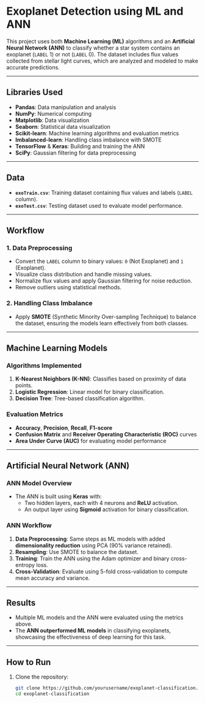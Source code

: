# Exoplanet Detection using ML and ANN

This project uses both **Machine Learning (ML)** algorithms and an **Artificial Neural Network (ANN)** to classify whether a star system contains an exoplanet (`LABEL` 1) or not (`LABEL` 0). The dataset includes flux values collected from stellar light curves, which are analyzed and modeled to make accurate predictions.

---

## Libraries Used

- **Pandas**: Data manipulation and analysis  
- **NumPy**: Numerical computing  
- **Matplotlib**: Data visualization  
- **Seaborn**: Statistical data visualization  
- **Scikit-learn**: Machine learning algorithms and evaluation metrics  
- **Imbalanced-learn**: Handling class imbalance with SMOTE  
- **TensorFlow** & **Keras**: Building and training the ANN  
- **SciPy**: Gaussian filtering for data preprocessing  

---

## Data

- **`exoTrain.csv`**: Training dataset containing flux values and labels (`LABEL` column).  
- **`exoTest.csv`**: Testing dataset used to evaluate model performance.

---

## Workflow

### 1. Data Preprocessing
- Convert the `LABEL` column to binary values: `0` (Not Exoplanet) and `1` (Exoplanet).  
- Visualize class distribution and handle missing values.  
- Normalize flux values and apply Gaussian filtering for noise reduction.  
- Remove outliers using statistical methods.  

### 2. Handling Class Imbalance
- Apply **SMOTE** (Synthetic Minority Over-sampling Technique) to balance the dataset, ensuring the models learn effectively from both classes.

---

## Machine Learning Models

### Algorithms Implemented
1. **K-Nearest Neighbors (K-NN)**: Classifies based on proximity of data points.  
2. **Logistic Regression**: Linear model for binary classification.  
3. **Decision Tree**: Tree-based classification algorithm.

### Evaluation Metrics
- **Accuracy**, **Precision**, **Recall**, **F1-score**  
- **Confusion Matrix** and **Receiver Operating Characteristic (ROC)** curves  
- **Area Under Curve (AUC)** for evaluating model performance  

---

## Artificial Neural Network (ANN)

### ANN Model Overview
- The ANN is built using **Keras** with:  
  - Two hidden layers, each with 4 neurons and **ReLU** activation.  
  - An output layer using **Sigmoid** activation for binary classification.  

### ANN Workflow
1. **Data Preprocessing**: Same steps as ML models with added **dimensionality reduction** using PCA (90% variance retained).  
2. **Resampling**: Use SMOTE to balance the dataset.  
3. **Training**: Train the ANN using the Adam optimizer and binary cross-entropy loss.  
4. **Cross-Validation**: Evaluate using 5-fold cross-validation to compute mean accuracy and variance.

---

## Results

- Multiple ML models and the ANN were evaluated using the metrics above.  
- The **ANN outperformed ML models** in classifying exoplanets, showcasing the effectiveness of deep learning for this task.  

---

## How to Run

1. Clone the repository:
   ```bash
   git clone https://github.com/yourusername/exoplanet-classification.git
   cd exoplanet-classification
